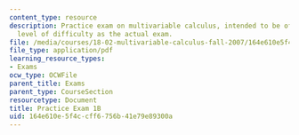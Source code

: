 ```yaml
---
content_type: resource
description: Practice exam on multivariable calculus, intended to be of the same general
  level of difficulty as the actual exam.
file: /media/courses/18-02-multivariable-calculus-fall-2007/164e610e5f4ccff6756b41e79e89300a_prac1b.pdf
file_type: application/pdf
learning_resource_types:
- Exams
ocw_type: OCWFile
parent_title: Exams
parent_type: CourseSection
resourcetype: Document
title: Practice Exam 1B
uid: 164e610e-5f4c-cff6-756b-41e79e89300a
---
```

